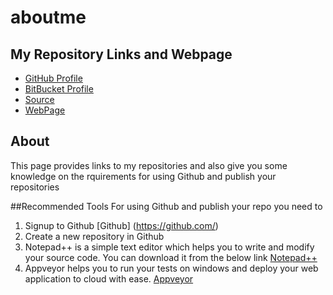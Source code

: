 # aboutme

## My Repository Links and Webpage
- [GitHub Profile](https://github.com/RavivarmaDevulapally)
- [BitBucket Profile](https://bitbucket.org/ravivarmadevulapally)
- [Source](https://github.com/RavivarmaDevulapally/aboutme)
- [WebPage](https://ravivarmadevulapally.github.io/aboutme)

## About
This page provides links to my repositories and also give you some knowledge on the rquirements for using Github and publish your repositories

##Recommended Tools
For using Github and publish your repo you need to 
1. Signup to Github [Github] (https://github.com/)
1. Create a new repository in Github
1. Notepad++ is a simple text editor which helps you to write and modify your source code. You can download it from the below link
	[Notepad++](https://notepad-plus-plus.org/download/v7.6.2.html)
1. Appveyor helps you to run your tests on windows and deploy your web application to cloud with ease. 
	[Appveyor](https://github.com/marketplace/appveyor)
	  